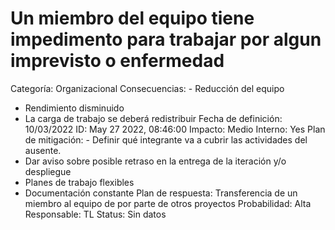 # Un miembro del equipo tiene impedimento para trabajar por algun imprevisto o enfermedad

Categoría: Organizacional
Consecuencias: - Reducción del equipo
- Rendimiento disminuido
- La carga de trabajo se deberá redistribuir
Fecha de definición: 10/03/2022
ID: May 27 2022, 08:46:00
Impacto: Medio
Interno: Yes
Plan de mitigación: - Definir qué integrante va a cubrir las actividades del ausente.
- Dar aviso sobre posible retraso en la entrega de la iteración y/o despliegue
- Planes de trabajo flexibles
- Documentación constante
Plan de respuesta: Transferencia de un miembro al equipo de por parte de otros proyectos
Probabilidad: Alta
Responsable: TL
Status: Sin datos